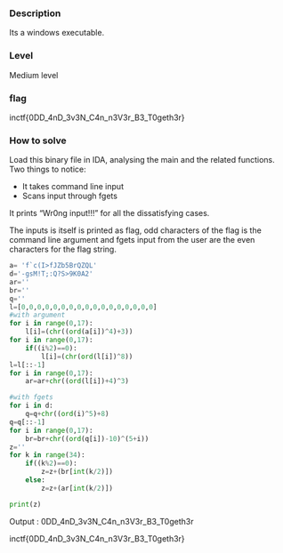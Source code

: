 
### Description
Its a windows executable.  

### Level 
Medium level

### flag
inctf{0DD_4nD_3v3N_C4n_n3V3r_B3_T0geth3r}

### How to solve
Load this binary file in IDA, analysing the main and the related functions.
Two things to notice:
- It takes command line input
- Scans input through fgets

It prints “Wr0ng input!!!” for all the dissatisfying cases. 

The  inputs is itself is printed as flag, odd characters of the flag is the command line argument and fgets input from the user are the even characters for the flag string.

```python
a= 'f`c(I>fJZb5BrQZQL'
d='-gsM!T;:Q?S>9K0A2'
ar=''
br=''
q=''
l=[0,0,0,0,0,0,0,0,0,0,0,0,0,0,0,0,0]
#with argument
for i in range(0,17):
	l[i]=(chr((ord(a[i])^4)+3))
for i in range(0,17):
	if((i%2)==0):
		l[i]=(chr(ord(l[i])^8))
l=l[::-1]
for i in range(0,17):
	ar=ar+chr((ord(l[i])+4)^3)

#with fgets
for i in d:
	q=q+chr((ord(i)^5)+8)
q=q[::-1]
for i in range(0,17):
	br=br+chr((ord(q[i])-10)^(5+i))
z=''
for k in range(34):
	if((k%2)==0):
		z=z+(br[int(k/2)])
	else:
		z=z+(ar[int(k/2)])

print(z)
```

Output : 0DD_4nD_3v3N_C4n_n3V3r_B3_T0geth3r

inctf{0DD_4nD_3v3N_C4n_n3V3r_B3_T0geth3r}
